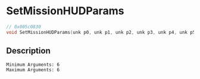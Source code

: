 # SetMissionHUDParams
```c
// 0x005c0830
void SetMissionHUDParams(unk p0, unk p1, unk p2, unk p3, unk p4, unk p5)
```
## Description
```
Minimum Arguments: 6
Maximum Arguments: 6
```
